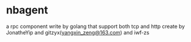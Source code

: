 # nbagent
a rpc component write by golang  that support both tcp and http create by JonatheYip and gitzyx(yangxin_zeng@163.com) and iwf-zs

